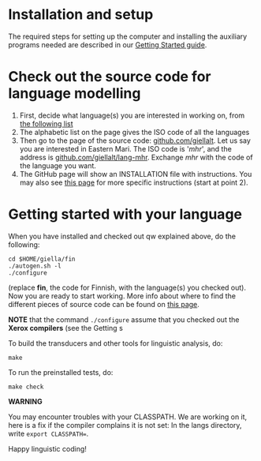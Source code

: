 # Installation and setup

The required steps for setting up the computer and installing the
auxiliary programs needed are described in our
[Getting Started guide](../GettingStarted.html).

# Check out the source code for language modelling

1. First, decide what language(s) you are interested in working on, from
  [the following list](https://giellalt.uit.no/lang/index.html)
1. The alphabetic list on the page gives the ISO code of all the languages
1. Then go to the page of the source code: [github.com/giellalt](https://github.com/giellalt).
  Let us say you are interested in Eastern Mari. The ISO code is '*mhr*',
  and the address is [github.com/giellalt/lang-mhr](https://github.com/giellalt/lang-mhr).
  Exchange *mhr* with the code of the language you want.
1. The GitHub page will show an INSTALLATION file with instructions. You may also
  see [this page](https://giellalt.uit.no/infra/MigratingToGit.html) for more
  specific instructions (start at point 2).

# Getting started with your language

When you have installed and checked out qw explained above, do the following:

```
cd $HOME/giella/fin
./autogen.sh -l
./configure
```

(replace **fin**, the code for Finnish, with the language(s) you checked out). Now
you are ready to start working. More info about where to find the different
pieces of source code can be found on [this page](NewinfraCatalogues.html).

**NOTE** that the command `./configure` assume that you checked out the
**Xerox compilers** (see the Getting s

To build the transducers and other tools for linguistic analysis, do:

```make```

To run the preinstalled tests, do:

```make check```

**WARNING**

You may encounter troubles with your CLASSPATH. We are working on it,
here is a fix if the compiler complains it is not set:
In the langs directory, write `export CLASSPATH=`.

Happy linguistic coding!

